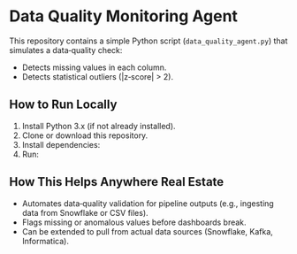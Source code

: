# Data Quality Monitoring Agent

This repository contains a simple Python script (`data_quality_agent.py`) that simulates a data‐quality check:
- Detects missing values in each column.
- Detects statistical outliers (|z‐score| > 2).

## How to Run Locally

1. Install Python 3.x (if not already installed).
2. Clone or download this repository.
3. Install dependencies:
4. Run:
   
## How This Helps Anywhere Real Estate

- Automates data‐quality validation for pipeline outputs (e.g., ingesting data from Snowflake or CSV files).
- Flags missing or anomalous values before dashboards break.
- Can be extended to pull from actual data sources (Snowflake, Kafka, Informatica).

